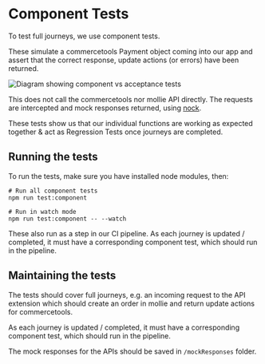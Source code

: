 # Component Tests

To test full journeys, we use component tests.

These simulate a commercetools Payment object coming into our app and assert that the correct response, update actions (or errors) have been returned.

![Diagram showing component vs acceptance tests](./component_testing.png)

This does not call the commercetools nor mollie API directly. The requests are intercepted and mock responses returned, using [nock](https://github.com/nock/nock).

These tests show us that our individual functions are working as expected together & act as Regression Tests once journeys are completed.

## Running the tests

To run the tests, make sure you have installed node modules, then:

```
# Run all component tests
npm run test:component

# Run in watch mode
npm run test:component -- --watch
```

These also run as a step in our CI pipeline. As each journey is updated / completed, it must have a corresponding component test, which should run in the pipeline.

## Maintaining the tests

The tests should cover full journeys, e.g. an incoming request to the API extension which should create an order in mollie and return update actions for commercetools.

As each journey is updated / completed, it must have a corresponding component test, which should run in the pipeline.

The mock responses for the APIs should be saved in `/mockResponses` folder.
